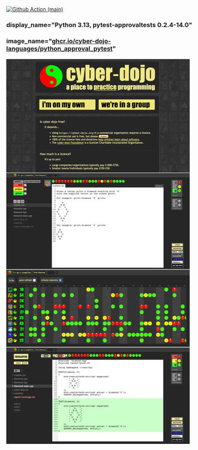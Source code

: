 [![Github Action (main)](https://github.com/cyber-dojo-start-points/python-approval-pytest/actions/workflows/main.yml/badge.svg)](https://github.com/cyber-dojo-start-points/python-approval-pytest/actions)

### display_name="Python 3.13, pytest-approvaltests 0.2.4-14.0"
### image_name="[ghcr.io/cyber-dojo-languages/python_approval_pytest](https://github.com/cyber-dojo-languages/python-approval-pytest/pkgs/container/python_approval_pytest)"

![cyber-dojo.org home page](https://github.com/cyber-dojo/cyber-dojo/blob/master/shared/home_page_snapshot.png)
